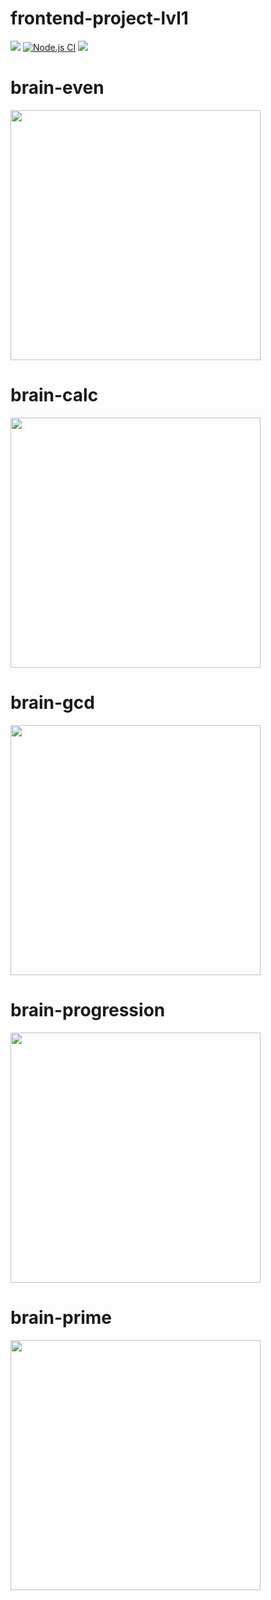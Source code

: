 # frontend-project-lvl1
<a href="https://codeclimate.com/github/AlexeyD1982/frontend-project-lvl1/maintainability"><img src="https://api.codeclimate.com/v1/badges/a2f414e85b88ae7c4dc5/maintainability" /></a>
[![Node.js CI](https://github.com/AlexeyD1982/frontend-project-lvl1/workflows/Node.js%20CI/badge.svg)](https://github.com/AlexeyD1982/frontend-project-lvl1/actions)
<a href="https://github.com/AlexeyD1982/frontend-project-lvl1/actions"><img src="https://github.com/AlexeyD1982/frontend-project-lvl1/workflows/Node%20CI/badge.svg"/></a>

# brain-even
<a href="https://asciinema.org/a/303464"><img src="https://asciinema.org/a/303464.png" width="400"/></a>

# brain-calc
<a href="https://asciinema.org/a/302421"><img src="https://asciinema.org/a/302421.png" width="400"/></a>

# brain-gcd
<a href="https://asciinema.org/a/302475"><img src="https://asciinema.org/a/302475.png" width="400"/></a>

# brain-progression
<a href="https://asciinema.org/a/302525"><img src="https://asciinema.org/a/302525.png" width="400"/></a>

# brain-prime
<a href="https://asciinema.org/a/302545"><img src="https://asciinema.org/a/302545.png" width="400"/></a>
